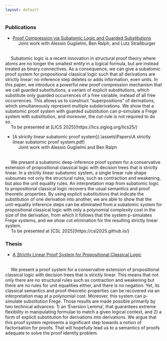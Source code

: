 ```yaml
---
layout: default
---
```


### Publications

*   [Proof Compression via Subatomic Logic and Guarded Substitutions](https://arxiv.org/abs/2505.20009#) <br/>
&emsp; Joint work with Alessio Guglielmi, Ben Ralph, and Lutz Straßburger <br/>
<br/>
&emsp; Subatomic logic is a recent innovation in structural proof theory where atoms are no longer the smallest entity in a logical formula, but are instead treated as binary connectives. As a consequence, we can give a subatomic proof system for propositional classical logic such that all derivations are strictly linear: no inference step deletes or adds information, even units. In this paper, we introduce a powerful new proof compression mechanism that we call guarded substitutions, a variant of explicit substitutions, which substitute only guarded occurrences of a free variable, instead of all free occurrences. This allows us to construct “superpositions” of derivations, which simultaneously
represent multiple subderivations. We show that a subatomic proof system with guarded substitution can p-simulate a Frege system with substitution, and moreover, the cut-rule is not required to do so. <br/>
&emsp; To be presented at [LICS 2025](https://lics.siglog.org/lics25/)

*   [A strictly linear subatomic proof system](.\assets\Papers\A strictly linear subatomic proof system.pdf) <br/>
&emsp; Joint work with Alessio Guglielmi and Ben Ralph <br/>
<br/>
&emsp; We present a subatomic deep-inference proof system for a conservative extension of propositional classical logic with decision trees that is strictly linear. In a strictly linear subatomic system, a single linear rule shape subsumes not only the structural rules, such as contraction and weakening, but also the unit equality rules. An interpretation map from subatomic logic to propositional classical logic recovers the usual semantics and proof theoretic properties. By using explicit substitutions that indicate the substitution of one derivation into another, we are able to show that the unit-equality inference steps can be eliminated from a subatomic system for propositional classical logic with only a polynomial complexity cost in the size of the derivation, from which it follows that the system p-simulates Frege systems, and we show cut elimination for the resulting strictly linear system. <br/>
&emsp; To be presented at [CSL 2025](https://csl2025.github.io/)


### Thesis

*   [A Strictly Linear Proof System for Propositional Classical Logic](.\assets\Papers\Thesis.pdf) <br/>
<br/>
&emsp; We present a proof system for a conservative extension of propositional classical logic with decision trees that is strictly linear. This means that not only there are no structural rules such as contraction and weakening but there are no rules for unit equalities either, and there is no negation. Yet, its classical semantics and proof-theoretic properties can be recovered via an interpretation map at a polynomial cost. Moreover, this system can p-simulate substitution Frege. Those results are made possible primarily by two technical advances: 1) an ‘Eversion Lemma’, that guarantees extreme flexibility in manipulating formulae to match a given logical context, and 2) a form of explicit substitution for derivations into derivations. We argue that this proof system represents a significant step towards a notion of factorisation for proofs. That will hopefully lead us to a semantics of proofs adequate to solve the proof identity problem.